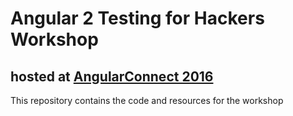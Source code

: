# Angular 2 Testing for Hackers Workshop
## hosted at [AngularConnect 2016](http://angularconnect.com/2016/workshops/#angular-2-testing-for-hackers)

This repository contains the code and resources for the workshop
